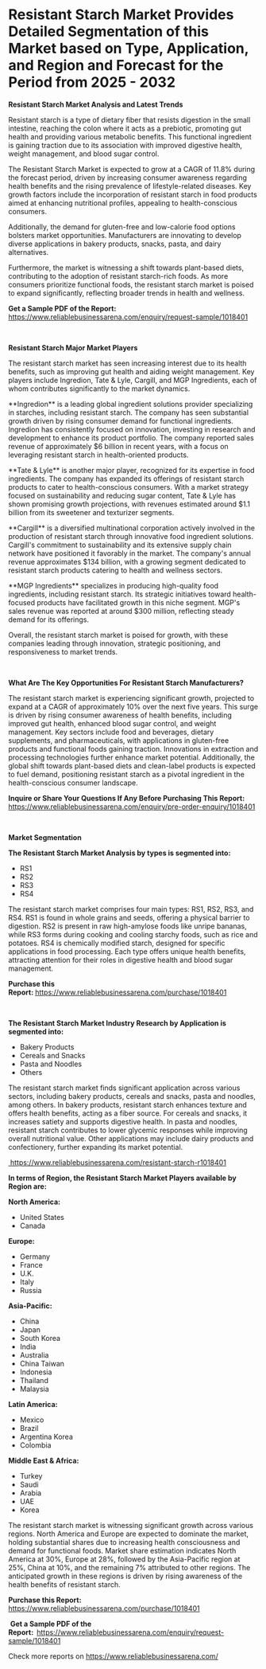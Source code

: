 <p><h1>Resistant Starch Market Provides Detailed Segmentation of this Market based on Type, Application, and Region and Forecast for the Period from 2025 - 2032</h1></p><p><strong>Resistant Starch Market Analysis and Latest Trends</strong></p>
<p><p>Resistant starch is a type of dietary fiber that resists digestion in the small intestine, reaching the colon where it acts as a prebiotic, promoting gut health and providing various metabolic benefits. This functional ingredient is gaining traction due to its association with improved digestive health, weight management, and blood sugar control.</p><p>The Resistant Starch Market is expected to grow at a CAGR of 11.8% during the forecast period, driven by increasing consumer awareness regarding health benefits and the rising prevalence of lifestyle-related diseases. Key growth factors include the incorporation of resistant starch in food products aimed at enhancing nutritional profiles, appealing to health-conscious consumers. </p><p>Additionally, the demand for gluten-free and low-calorie food options bolsters market opportunities. Manufacturers are innovating to develop diverse applications in bakery products, snacks, pasta, and dairy alternatives. </p><p>Furthermore, the market is witnessing a shift towards plant-based diets, contributing to the adoption of resistant starch-rich foods. As more consumers prioritize functional foods, the resistant starch market is poised to expand significantly, reflecting broader trends in health and wellness.</p></p>
<p><strong>Get a Sample PDF of the Report:&nbsp;</strong> <a href="https://www.reliablebusinessarena.com/enquiry/request-sample/1018401?utm_campaign=2042&utm_medium=2&utm_source=Github&utm_content=ia&utm_term=07042025&utm_id=resistant-starch">https://www.reliablebusinessarena.com/enquiry/request-sample/1018401</a></p>
<p>&nbsp;</p>
<p><strong>Resistant Starch Major Market Players</strong></p>
<p><p>The resistant starch market has seen increasing interest due to its health benefits, such as improving gut health and aiding weight management. Key players include Ingredion, Tate & Lyle, Cargill, and MGP Ingredients, each of whom contributes significantly to the market dynamics.</p><p>**Ingredion** is a leading global ingredient solutions provider specializing in starches, including resistant starch. The company has seen substantial growth driven by rising consumer demand for functional ingredients. Ingredion has consistently focused on innovation, investing in research and development to enhance its product portfolio. The company reported sales revenue of approximately $6 billion in recent years, with a focus on leveraging resistant starch in health-oriented products.</p><p>**Tate & Lyle** is another major player, recognized for its expertise in food ingredients. The company has expanded its offerings of resistant starch products to cater to health-conscious consumers. With a market strategy focused on sustainability and reducing sugar content, Tate & Lyle has shown promising growth projections, with revenues estimated around $1.1 billion from its sweetener and texturizer segments. </p><p>**Cargill** is a diversified multinational corporation actively involved in the production of resistant starch through innovative food ingredient solutions. Cargill's commitment to sustainability and its extensive supply chain network have positioned it favorably in the market. The company's annual revenue approximates $134 billion, with a growing segment dedicated to resistant starch products catering to health and wellness sectors.</p><p>**MGP Ingredients** specializes in producing high-quality food ingredients, including resistant starch. Its strategic initiatives toward health-focused products have facilitated growth in this niche segment. MGP's sales revenue was reported at around $300 million, reflecting steady demand for its offerings. </p><p>Overall, the resistant starch market is poised for growth, with these companies leading through innovation, strategic positioning, and responsiveness to market trends.</p></p>
<p>&nbsp;</p>
<p><strong>What Are The Key Opportunities For Resistant Starch Manufacturers?</strong></p>
<p><p>The resistant starch market is experiencing significant growth, projected to expand at a CAGR of approximately 10% over the next five years. This surge is driven by rising consumer awareness of health benefits, including improved gut health, enhanced blood sugar control, and weight management. Key sectors include food and beverages, dietary supplements, and pharmaceuticals, with applications in gluten-free products and functional foods gaining traction. Innovations in extraction and processing technologies further enhance market potential. Additionally, the global shift towards plant-based diets and clean-label products is expected to fuel demand, positioning resistant starch as a pivotal ingredient in the health-conscious consumer landscape.</p></p>
<p><strong>Inquire or Share Your Questions If Any Before Purchasing This Report:</strong> <a href="https://www.reliablebusinessarena.com/enquiry/pre-order-enquiry/1018401?utm_campaign=2042&utm_medium=2&utm_source=Github&utm_content=ia&utm_term=07042025&utm_id=resistant-starch">https://www.reliablebusinessarena.com/enquiry/pre-order-enquiry/1018401</a></p>
<p>&nbsp;</p>
<p><strong>Market Segmentation</strong></p>
<p><strong>The Resistant Starch Market Analysis by types is segmented into:</strong></p>
<p><ul><li>RS1</li><li>RS2</li><li>RS3</li><li>RS4</li></ul></p>
<p><p>The resistant starch market comprises four main types: RS1, RS2, RS3, and RS4. RS1 is found in whole grains and seeds, offering a physical barrier to digestion. RS2 is present in raw high-amylose foods like unripe bananas, while RS3 forms during cooking and cooling starchy foods, such as rice and potatoes. RS4 is chemically modified starch, designed for specific applications in food processing. Each type offers unique health benefits, attracting attention for their roles in digestive health and blood sugar management.</p></p>
<p><strong>Purchase this Report:&nbsp;</strong><a href="https://www.reliablebusinessarena.com/purchase/1018401?utm_campaign=2042&utm_medium=2&utm_source=Github&utm_content=ia&utm_term=07042025&utm_id=resistant-starch">https://www.reliablebusinessarena.com/purchase/1018401</a></p>
<p>&nbsp;</p>
<p><strong>The Resistant Starch Market Industry Research by Application is segmented into:</strong></p>
<p><ul><li>Bakery Products</li><li>Cereals and Snacks</li><li>Pasta and Noodles</li><li>Others</li></ul></p>
<p><p>The resistant starch market finds significant application across various sectors, including bakery products, cereals and snacks, pasta and noodles, among others. In bakery products, resistant starch enhances texture and offers health benefits, acting as a fiber source. For cereals and snacks, it increases satiety and supports digestive health. In pasta and noodles, resistant starch contributes to lower glycemic responses while improving overall nutritional value. Other applications may include dairy products and confectionery, further expanding its market potential.</p></p>
<p><a href="https://www.reliablebusinessarena.com/resistant-starch-r1018401?utm_campaign=2042&utm_medium=2&utm_source=Github&utm_content=ia&utm_term=07042025&utm_id=resistant-starch">&nbsp;https://www.reliablebusinessarena.com/resistant-starch-r1018401</a></p>
<p><strong>In terms of Region, the Resistant Starch Market Players available by Region are:</strong></p>
<p>
    <p> <strong> North America: </strong>
        <ul>
            <li>United States</li>
            <li>Canada</li>
        </ul>
        </p> 
    <p> <strong> Europe: </strong>
        <ul>
            <li>Germany</li>
            <li>France</li>
            <li>U.K.</li>
            <li>Italy</li>
            <li>Russia</li>
        </ul>
        </p> 
    <p> <strong> Asia-Pacific: </strong>
        <ul>
            <li>China</li>
            <li>Japan</li>
            <li>South Korea</li>
            <li>India</li>
            <li>Australia</li>
            <li>China Taiwan</li>
            <li>Indonesia</li>
            <li>Thailand</li>
            <li>Malaysia</li>
        </ul>
        </p> 
    <p> <strong> Latin America: </strong>
        <ul>
            <li>Mexico</li>
            <li>Brazil</li>
            <li>Argentina Korea</li>
            <li>Colombia</li>
        </ul>
        </p> 
    <p> <strong> Middle East & Africa: </strong>
        <ul>
            <li>Turkey</li>
            <li>Saudi</li>
            <li>Arabia</li>
            <li>UAE</li>
            <li>Korea</li>
        </ul>
    </p>
    </p>
<p><p>The resistant starch market is witnessing significant growth across various regions. North America and Europe are expected to dominate the market, holding substantial shares due to increasing health consciousness and demand for functional foods. Market share estimation indicates North America at 30%, Europe at 28%, followed by the Asia-Pacific region at 25%, China at 10%, and the remaining 7% attributed to other regions. The anticipated growth in these regions is driven by rising awareness of the health benefits of resistant starch.</p></p>
<p><strong>Purchase this Report: </strong><a href="https://www.reliablebusinessarena.com/purchase/1018401?utm_campaign=2042&utm_medium=2&utm_source=Github&utm_content=ia&utm_term=07042025&utm_id=resistant-starch">https://www.reliablebusinessarena.com/purchase/1018401</a></p>
<p>&nbsp;<strong>Get a Sample PDF of the Report:&nbsp;&nbsp;</strong><a href="https://www.reliablebusinessarena.com/enquiry/request-sample/1018401?utm_campaign=2042&utm_medium=2&utm_source=Github&utm_content=ia&utm_term=07042025&utm_id=resistant-starch">https://www.reliablebusinessarena.com/enquiry/request-sample/1018401</a></p>
<p><strong></strong></p>
<p>Check more reports on <a href="https://www.reliablebusinessarena.com/?utm_campaign=2042&utm_medium=2&utm_source=Github&utm_content=ia&utm_term=07042025&utm_id=resistant-starch">https://www.reliablebusinessarena.com/</a></p>